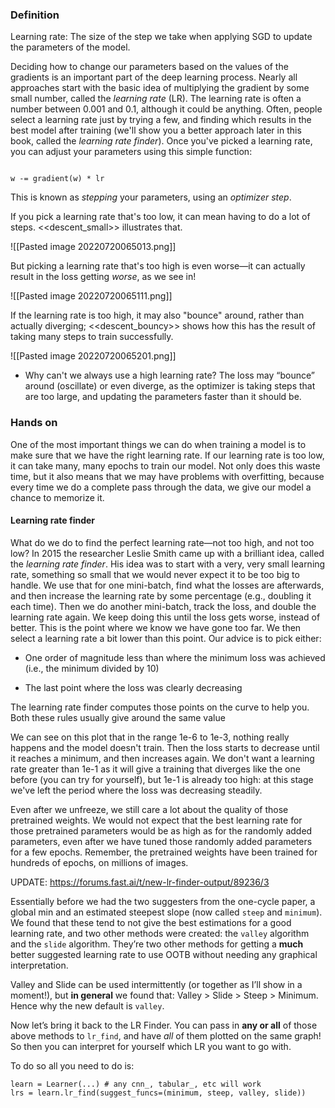 ### Definition

Learning rate: The size of the step we take when applying SGD to update the parameters of the model.



Deciding how to change our parameters based on the values of the gradients is an important part of the deep learning process. Nearly all approaches start with the basic idea of multiplying the gradient by some small number, called the *learning rate* (LR). The learning rate is often a number between 0.001 and 0.1, although it could be anything. Often, people select a learning rate just by trying a few, and finding which results in the best model after training (we'll show you a better approach later in this book, called the *learning rate finder*). Once you've picked a learning rate, you can adjust your parameters using this simple function:

```

w -= gradient(w) * lr

```

This is known as *stepping* your parameters, using an *optimizer step*.

  

If you pick a learning rate that's too low, it can mean having to do a lot of steps. <<descent_small>> illustrates that.

![[Pasted image 20220720065013.png]]




But picking a learning rate that's too high is even worse—it can actually result in the loss getting *worse*, as we see in!

![[Pasted image 20220720065111.png]]

If the learning rate is too high, it may also "bounce" around, rather than actually diverging; <<descent_bouncy>> shows how this has the result of taking many steps to train successfully.

![[Pasted image 20220720065201.png]]


- Why can't we always use a high learning rate?
The loss may “bounce” around (oscillate) or even diverge, as the optimizer is taking steps that are too large, and updating the parameters faster than it should be.





### Hands on 
One of the most important things we can do when training a model is to make sure that we have the right learning rate. If our learning rate is too low, it can take many, many epochs to train our model. Not only does this waste time, but it also means that we may have problems with overfitting, because every time we do a complete pass through the data, we give our model a chance to memorize it.



#### Learning rate finder

What do we do to find the perfect learning rate—not too high, and not too low? In 2015 the researcher Leslie Smith came up with a brilliant idea, called the *learning rate finder*. His idea was to start with a very, very small learning rate, something so small that we would never expect it to be too big to handle. We use that for one mini-batch, find what the losses are afterwards, and then increase the learning rate by some percentage (e.g., doubling it each time). Then we do another mini-batch, track the loss, and double the learning rate again. We keep doing this until the loss gets worse, instead of better. This is the point where we know we have gone too far. We then select a learning rate a bit lower than this point. Our advice is to pick either:

  

- One order of magnitude less than where the minimum loss was achieved (i.e., the minimum divided by 10)

- The last point where the loss was clearly decreasing

  

The learning rate finder computes those points on the curve to help you. Both these rules usually give around the same value

We can see on this plot that in the range 1e-6 to 1e-3, nothing really happens and the model doesn't train. Then the loss starts to decrease until it reaches a minimum, and then increases again. We don't want a learning rate greater than 1e-1 as it will give a training that diverges like the one before (you can try for yourself), but 1e-1 is already too high: at this stage we've left the period where the loss was decreasing steadily.

Even after we unfreeze, we still care a lot about the quality of those pretrained weights. We would not expect that the best learning rate for those pretrained parameters would be as high as for the randomly added parameters, even after we have tuned those randomly added parameters for a few epochs. Remember, the pretrained weights have been trained for hundreds of epochs, on millions of images.


UPDATE: https://forums.fast.ai/t/new-lr-finder-output/89236/3

Essentially before we had the two suggesters from the one-cycle paper, a global min and an estimated steepest slope (now called `steep` and `minimum`). We found that these tend to not give the best estimations for a good learning rate, and two other methods were created: the `valley` algorithm and the `slide` algorithm. They’re two other methods for getting a **much** better suggested learning rate to use OOTB without needing any graphical interpretation.

Valley and Slide can be used intermittently (or together as I’ll show in a moment!), but **in general** we found that: Valley > Slide > Steep > Minimum. Hence why the new default is `valley`.

Now let’s bring it back to the LR Finder. You can pass in **any or all** of those above methods to `lr_find`, and have _all_ of them plotted on the same graph! So then you can interpret for yourself which LR you want to go with.

To do so all you need to do is:

```
learn = Learner(...) # any cnn_, tabular_, etc will work
lrs = learn.lr_find(suggest_funcs=(minimum, steep, valley, slide))
```